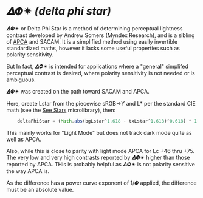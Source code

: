 # 𝜟𝜱✴︎ _(delta phi star)_
𝜟𝜱✴︎ or Delta Phi Star is a method of determining perceptual lightness contrast developed by Andrew Somers (Myndex Research), and is a sibling of [APCA](https://github.com/Myndex/SAPC-APCA) and SACAM. It is a simplified method using easily invertible standardized maths, however it lacks some useful properties such as polarity sensitivity.

But In fact, 𝜟𝜱✴︎ is intended for applications where a "general" simplifed perceptual contrast is desired, where polarity sensitivity is not needed or is ambiguous.

𝜟𝜱✴︎ was created on the path toward SACAM and APCA.

Here, create Lstar from the piecewise sRGB->Y and L* per the standard CIE math (see the [See Stars](https://github.com/Myndex/seestars) microlibrary), then:

```js
    deltaPhiStar = (Math.abs(bgLstar^1.618 - txLstar^1.618)^0.618) * 1.3333 - 0.3333 ;
```

This mainly works for "Light Mode" but does not track dark mode quite as well as APCA.

Also, while this is close to parity with light mode APCA for Lc +46 thru +75. The very low and very high contrasts reported by 𝜟𝜱✴︎ higher than those reported by APCA. THis is probably helpful as 𝜟𝜱✴︎ is not polarity sensitive the way APCA is. 

As the difference has a power curve exponent of 1/𝜱 applied, the difference must be an absolute value. 

